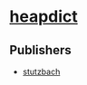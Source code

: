 # [heapdict](https://pypi.org/project/heapdict)



## Publishers
- [stutzbach](https://pypi.org/user/stutzbach)

